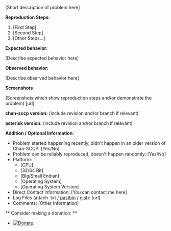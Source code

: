 [Short description of problem here]

**Reproduction Steps:**

1. [First Step]
2. [Second Step]
3. [Other Steps...]

**Expected behavior:**

[Describe expected behavior here]

**Observed behavior:**

[Describe observed behavior here]

**Screenshots**

(Screenshots which show reproduction steps and/or demonstrate the problem)
[url]

**chan-sccp version:** (include revision and/or branch if relevant)

**asterisk version:** (include revision and/or branch if relevant)

**Addition / Optional Information:**
- Problem started happening recently, didn't happen in an older version of Chan-SCCP: [Yes/No]
- Problem can be reliably reproduced, doesn't happen randomly: [Yes/No]
- Platform:
  - [CPU]
  - [32/64 Bit]
  - [Big/Small Endian]
  - [Operating System]
  - [Operating System Version]
- Direct Contact information: [You can contact me here]
- Log Files (attach .txt / [pastbin](http://pastebin.com/) / [gist](http://gist.github.com/)): [url]
- Comments: [Other Information]

** Consider making a donation: **
- [![Donate](https://img.shields.io/badge/paypal-donate-yellow.svg)](https://www.paypal.com/cgi-bin/webscr?item_name=Donation+to+Chan-SCCP+channel+driver+for+Asterisk&locale.x=en_US&cmd=_donations&business=chan.sccp.b.pp%40gmail.com).





